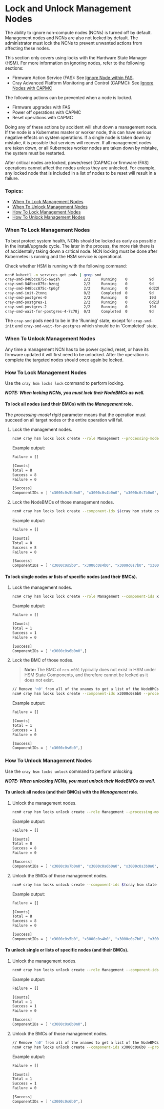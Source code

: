 # Lock and Unlock Management Nodes

The ability to ignore non-compute nodes (NCNs) is turned off by default. Management nodes and NCNs are also not locked by default. The administrator must lock the NCNs to prevent unwanted actions from affecting these nodes.

This section only covers using locks with the Hardware State Manager (HSM). For more information
on ignoring nodes, refer to the following sections:

   * Firmware Action Service (FAS): See [Ignore Node within FAS](../firmware/FAS_Admin_Procedures.md#ignore).
   * Cray Advanced Platform Monitoring and Control (CAPMC): See [Ignore Nodes with CAPMC](../power_management/Ignore_Nodes_with_CAPMC.md)

The following actions can be prevented when a node is locked.
   * Firmware upgrades with FAS
   * Power off operations with CAPMC
   * Reset operations with CAPMC

Doing any of these actions by accident will shut down a management node. If the node is a Kubernetes master or worker
node, this can have serious negative effects on system operations. If a single node is taken down by mistake, it is
possible that services will recover. If all management nodes are taken down, or all Kubernetes worker nodes are taken down by mistake, the system must be restarted.

After critical nodes are locked, power/reset (CAPMC) or firmware (FAS) operations cannot affect the nodes unless
they are unlocked. For example, any locked node that is included in a list of nodes to be reset will result in a
failure.

### Topics:

   * [When To Lock Management Nodes](#when-to-lock-management-nodes)
   * [When To Unlock Management Nodes](#when-to-unlock-management-nodes)
   * [How To Lock Management Nodes](#how-to-lock-management-nodes)
   * [How To Unlock Management Nodes](#how-to-unlock-management-nodes)


<a name="when-to-lock-management-nodes"></a>

### When To Lock Management Nodes

To best protect system health, NCNs should be locked as early as possible in the install/upgrade cycle. The later in the process, the more risk there is of accidentally taking down a critical node. NCN locking must be done after Kubernetes is running and the HSM service is operational.

Check whether HSM is running with the following command:

```bash
ncn# kubectl -n services get pods | grep smd
cray-smd-848bcc875c-6wqsh           2/2     Running    0          9d
cray-smd-848bcc875c-hznqj           2/2     Running    0          9d
cray-smd-848bcc875c-tp6gf           2/2     Running    0          6d22h
cray-smd-init-2tnnq                 0/2     Completed  0          9d
cray-smd-postgres-0                 2/2     Running    0          19d
cray-smd-postgres-1                 2/2     Running    0          6d21h
cray-smd-postgres-2                 2/2     Running    0          19d
cray-smd-wait-for-postgres-4-7c78j  0/3     Completed  0          9d
```

The `cray-smd` pods need to be in the 'Running' state, except for `cray-smd-init` and
`cray-smd-wait-for-postgres` which should be in 'Completed' state.

<a name="when-to-unlock-management-nodes"></a>

### When To Unlock Management Nodes

Any time a management NCN has to be power cycled, reset, or have its firmware updated
it will first need to be unlocked. After the operation is complete the targeted nodes
should once again be locked.

<a name="how-to-lock-management-nodes"></a>

### How To Lock Management Nodes

Use the `cray hsm locks lock` command to perform locking.

***NOTE: When locking NCNs, you must lock their NodeBMCs as well.***

#### To lock all nodes (and their BMCs) with the _Management_ role.

   The *processing-model rigid* parameter means that the operation must succeed on all
   target nodes or the entire operation will fail.

1. Lock the management nodes.
   ```bash
   ncn# cray hsm locks lock create --role Management --processing-model rigid
   ```

   Example output:

   ```bash
   Failure = []

   [Counts]
   Total = 8
   Success = 8
   Failure = 0

   [Success]
   ComponentIDs = [ "x3000c0s5b0n0", "x3000c0s4b0n0", "x3000c0s7b0n0", "x3000c0s6b0n0", "x3000c0s3b0n0", "x3000c0s2b0n0", "x3000c0s9b0n0", "x3000c0s8b0n0",]
   ```

1. Lock the NodeBMCs of those management nodes.
   ```bash
   ncn# cray hsm locks lock create --component-ids $(cray hsm state components list --role management --type node --format json | jq '.Components[].ID' | sed 's/n[0-9]*//;s/"//g' | tr '\n' ',' | sed 's/.$//')
   ```

   Example output:

   ```bash
   Failure = []

   [Counts]
   Total = 8
   Success = 8
   Failure = 0

   [Success]
   ComponentIDs = [ "x3000c0s5b0", "x3000c0s4b0", "x3000c0s7b0", "x3000c0s6b0", "x3000c0s3b0", "x3000c0s2b0", "x3000c0s9b0", "x3000c0s8b0",]
   ```

#### To lock single nodes or lists of specific nodes (and their BMCs).

1. Lock the management nodes.
   ```bash
   ncn# cray hsm locks lock create --role Management --component-ids x3000c0s6b0n0 --processing-model rigid
   ```

   Example output:

   ```bash
   Failure = []

   [Counts]
   Total = 1
   Success = 1
   Failure = 0

   [Success]
   ComponentIDs = [ "x3000c0s6b0n0",]
   ```

1. Lock the BMC of those nodes.
   > **Note:** The BMC of `ncn-m001` typically does not exist in HSM under HSM State Components, and therefore cannot be locked as it does not exist.

   ```bash
   // Remove 'n0' from all of the xnames to get a list of the NodeBMCs that need to be locked.
   ncn# cray hsm locks lock create --component-ids x3000c0s6b0 --processing-model rigid
   ```

   Example output:

   ```bash
   Failure = []

   [Counts]
   Total = 1
   Success = 1
   Failure = 0

   [Success]
   ComponentIDs = [ "x3000c0s6b0",]
   ```

<a name="how-to-unlock-management-nodes"></a>

### How To Unlock Management Nodes

Use the `cray hsm locks unlock` command to perform unlocking.

***NOTE: When unlocking NCNs, you must unlock their NodeBMCs as well.***

#### To unlock all nodes (and their BMCs) with the _Management_ role.

1. Unlock the management nodes.
   ```bash
   ncn# cray hsm locks unlock create --role Management --processing-model rigid
   ```

   Example output:

   ```bash
   Failure = []

   [Counts]
   Total = 8
   Success = 8
   Failure = 0

   [Success]
   ComponentIDs = [ "x3000c0s7b0n0", "x3000c0s6b0n0", "x3000c0s3b0n0", "x3000c0s2b0n0", "x3000c0s9b0n0", "x3000c0s8b0n0", "x3000c0s5b0n0", "x3000c0s4b0n0",]
   ```

1. Unlock the BMCs of those management nodes.
   ```bash
   ncn# cray hsm locks unlock create --component-ids $(cray hsm state components list --role management --type node --format json | jq '.Components[].ID' | sed 's/n[0-9]*//;s/"//g' | tr '\n' ',' | sed 's/.$//')
   ```

   Example output:

   ```bash
   Failure = []

   [Counts]
   Total = 8
   Success = 8
   Failure = 0

   [Success]
   ComponentIDs = [ "x3000c0s5b0", "x3000c0s4b0", "x3000c0s7b0", "x3000c0s6b0", "x3000c0s3b0", "x3000c0s2b0", "x3000c0s9b0", "x3000c0s8b0",]
   ```

#### To unlock single or lists of specific nodes (and their BMCs).

1. Unlock the management nodes.
   ```bash
   ncn# cray hsm locks unlock create --role Management --component-ids x3000c0s6b0n0 --processing-model rigid
   ```

   Example output:

   ```bash
   Failure = []

   [Counts]
   Total = 1
   Success = 1
   Failure = 0

   [Success]
   ComponentIDs = [ "x3000c0s6b0n0",]
   ```

1. Unlock the BMCs of those management nodes.
   ```bash
   // Remove 'n0' from all of the xnames to get a list of the NodeBMCs that need to be locked.
   ncn# cray hsm locks unlock create --component-ids x3000c0s6b0 --processing-model rigid
   ```

   Example output:

   ```bash
   Failure = []

   [Counts]
   Total = 1
   Success = 1
   Failure = 0

   [Success]
   ComponentIDs = [ "x3000c0s6b0",]
   ```

